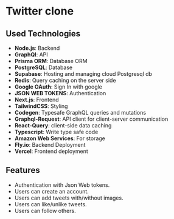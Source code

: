 # Twitter clone


## Used Technologies
- **Node.js**: Backend
- **GraphQl**: API
- **Prisma ORM**: Database ORM
- **PostgreSQL**: Database
- **Supabase**: Hosting and managing cloud Postgresql db
- **Redis**: Query caching on the server side
- **Google OAuth**: Sign In with google
- **JSON WEB TOKENS**: Authentication
- **Next.js**: Frontend
- **TailwindCSS**: Styling
- **Codegen**: Typesafe GraphQL queries and mutations
- **Graphql-Request**: API client for client-server communication
- **React-Query**: client-side data caching
- **Typescript**: Write type safe code
- **Amazon Web Services**: For storage
- **Fly.io**: Backend Deployment
- **Vercel**: Frontend deployment

## Features
- Authentication with Json Web tokens.
- Users can create an account.
- Users can add tweets with/without images.
- Users can like/unlike tweets.
- Users can follow others.
